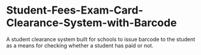 # Student-Fees-Exam-Card-Clearance-System-with-Barcode
A student clearance system built for schools to issue barcode to the student as a means for checking whether a student has paid or not.
